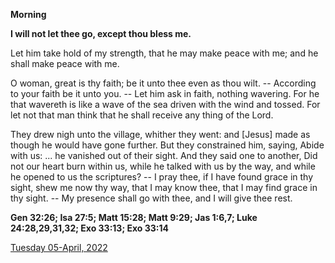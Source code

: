 **Morning**

**I will not let thee go, except thou bless me.**
 
Let him take hold of my strength, that he may make peace with me; and he shall make peace with me.
 
O woman, great is thy faith; be it unto thee even as thou wilt. -- According to your faith be it unto you. -- Let him ask in faith, nothing wavering. For he that wavereth is like a wave of the sea driven with the wind and tossed. For let not that man think that he shall receive any thing of the Lord.
 
They drew nigh unto the village, whither they went: and [Jesus] made as though he would have gone further. But they constrained him, saying, Abide with us: ... he vanished out of their sight. And they said one to another, Did not our heart burn within us, while he talked with us by the way, and while he opened to us the scriptures? -- I pray thee, if I have found grace in thy sight, shew me now thy way, that I may know thee, that I may find grace in thy sight. -- My presence shall go with thee, and I will give thee rest.  

**Gen 32:26; Isa 27:5; Matt 15:28; Matt 9:29; Jas 1:6,7; Luke 24:28,29,31,32; Exo 33:13; Exo 33:14**

[Tuesday 05-April, 2022](https://t.me/daily_light)
